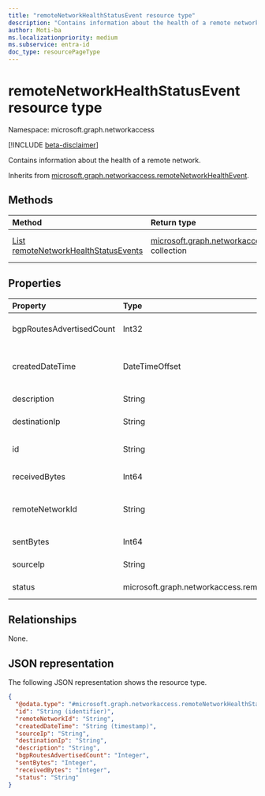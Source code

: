 ```yaml
---
title: "remoteNetworkHealthStatusEvent resource type"
description: "Contains information about the health of a remote network."
author: Moti-ba
ms.localizationpriority: medium
ms.subservice: entra-id
doc_type: resourcePageType
---
```


# remoteNetworkHealthStatusEvent resource type

Namespace: microsoft.graph.networkaccess

[!INCLUDE [beta-disclaimer](../../includes/beta-disclaimer.md)]

Contains information about the health of a remote network.


Inherits from [microsoft.graph.networkaccess.remoteNetworkHealthEvent](../resources/networkaccess-remotenetworkhealthevent.md).

## Methods
|Method|Return type|Description|
|:---|:---|:---|
|[List remoteNetworkHealthStatusEvents](../api/networkaccess-remotenetworkhealthstatusevent-list.md)|[microsoft.graph.networkaccess.remoteNetworkHealthStatusEvent](../resources/networkaccess-remotenetworkhealthstatusevent.md) collection|Get a list of the [microsoft.graph.networkaccess.remoteNetworkHealthStatusEvent](../resources/networkaccess-remotenetworkhealthstatusevent.md) objects and their properties.|



## Properties
|Property|Type|Description|
|:---|:---|:---|
|bgpRoutesAdvertisedCount|Int32|The number of BGP routes advertised through tunnel. Inherited from [microsoft.graph.networkaccess.remoteNetworkHealthEvent](../resources/networkaccess-remotenetworkhealthevent.md).|
|createdDateTime|DateTimeOffset|The time that the event was generated, in UTC. Inherited from [microsoft.graph.networkaccess.remoteNetworkHealthEvent](../resources/networkaccess-remotenetworkhealthevent.md). Supports `$filter` (`ge`, `le`) and `$orderby`.|
|description|String|A description for the event.  Inherited from [microsoft.graph.networkaccess.remoteNetworkHealthEvent](../resources/networkaccess-remotenetworkhealthevent.md).|
|destinationIp|String|The IP address of the destination. Inherited from [microsoft.graph.networkaccess.remoteNetworkHealthEvent](../resources/networkaccess-remotenetworkhealthevent.md).|
|id|String|A unique identifier for each remoteNetworkHealthEvent. Inherited from [microsoft.graph.networkaccess.remoteNetworkHealthEvent](../resources/networkaccess-remotenetworkhealthevent.md).|
|receivedBytes|Int64|The number of bytes sent from the destination to the source.|
|remoteNetworkId|String|A unique identifier for each remoteNetwork site. Inherited from [microsoft.graph.networkaccess.remoteNetworkHealthEvent](../resources/networkaccess-remotenetworkhealthevent.md). Supports `$filter` (`eq`).|
|sentBytes|Int64|The number of bytes sent from the source to the destination for the connection or session.|
|sourceIp|String|The public IP address. Inherited from [microsoft.graph.networkaccess.remoteNetworkHealthEvent](../resources/networkaccess-remotenetworkhealthevent.md).|
|status|microsoft.graph.networkaccess.remoteNetworkHealthAliveStatus|Alive status. The possible values are: `alive`, `unknownFutureValue`.|

## Relationships
None.

## JSON representation
The following JSON representation shows the resource type.
<!-- {
  "blockType": "resource",
  "keyProperty": "id",
  "@odata.type": "microsoft.graph.networkaccess.remoteNetworkHealthStatusEvent",
  "baseType": "microsoft.graph.networkaccess.remoteNetworkHealthEvent",
  "openType": false
}
-->
``` json
{
  "@odata.type": "#microsoft.graph.networkaccess.remoteNetworkHealthStatusEvent",
  "id": "String (identifier)",
  "remoteNetworkId": "String",
  "createdDateTime": "String (timestamp)",
  "sourceIp": "String",
  "destinationIp": "String",
  "description": "String",
  "bgpRoutesAdvertisedCount": "Integer",
  "sentBytes": "Integer",
  "receivedBytes": "Integer",
  "status": "String"
}
```

